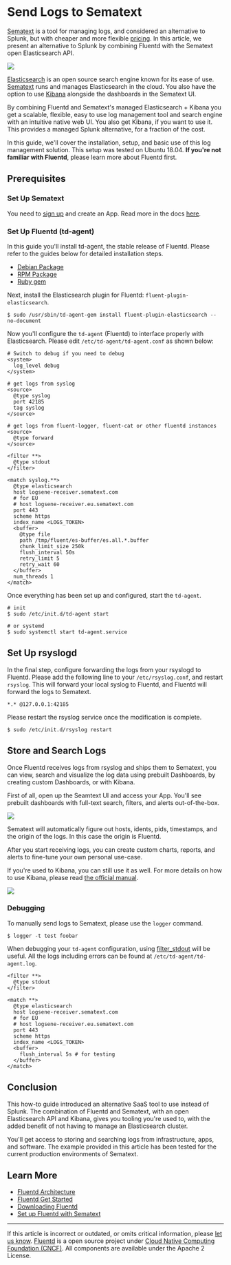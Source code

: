 # Send Logs to Sematext

[Sematext](https://sematext.com/) is a tool for managing logs, and considered
an alternative to Splunk, but with cheaper and more flexible [pricing](https://sematext.com/pricing).
In this article, we present an alternative to Splunk by combining Fluentd with
the Sematext open Elasticsearch API.

![](/images/sematext-dashboard.png)


[Elasticsearch](https://www.elastic.co/products/elasticsearch) is an
open source search engine known for its ease of use.
[Sematext](https://sematext.com/) runs and manages Elasticsearch
in the cloud. You also have the option to use [Kibana](https://www.elastic.co/products/kibana)
alongside the dashboards in the Sematext UI.


By combining Fluentd and Sematext's managed Elasticsearch + Kibana you get
a scalable, flexible, easy to use log management tool and search engine with an intuitive native web UI.
You also get Kibana, if you want to use it. This provides a managed Splunk alternative,
for a fraction of the cost.

In this guide, we'll cover the installation, setup, and basic use of
this log management solution. This setup was tested on Ubuntu
18.04. **If you're not familiar with Fluentd**, please
learn more about Fluentd first.

## Prerequisites

### Set Up Sematext

You need to [sign up](https://apps.sematext.com/ui/registration) and create an App. Read more in the docs [here](https://sematext.com/docs/).

### Set Up Fluentd (td-agent)

In this guide you'll install td-agent, the stable release of Fluentd.
Please refer to the guides below for detailed installation steps.

-   [Debian Package](/install/install-by-deb.md)
-   [RPM Package](/install/install-by-rpm.md)
-   [Ruby gem](/install/install-by-gem.md)

Next, install the Elasticsearch plugin for Fluentd:
`fluent-plugin-elasticsearch`.

```
$ sudo /usr/sbin/td-agent-gem install fluent-plugin-elasticsearch --no-document
```

Now you'll configure the `td-agent` (Fluentd) to interface properly with
Elasticsearch. Please edit `/etc/td-agent/td-agent.conf` as shown
below:

```
# Switch to debug if you need to debug
<system>
  log_level debug
</system>

# get logs from syslog
<source>
  @type syslog
  port 42185
  tag syslog
</source>

# get logs from fluent-logger, fluent-cat or other fluentd instances
<source>
  @type forward
</source>

<filter **>
  @type stdout
</filter>

<match syslog.**>
  @type elasticsearch
  host logsene-receiver.sematext.com
  # for EU
  # host logsene-receiver.eu.sematext.com
  port 443
  scheme https
  index_name <LOGS_TOKEN>
  <buffer>
    @type file
    path /tmp/fluent/es-buffer/es.all.*.buffer
    chunk_limit_size 250k
    flush_interval 50s
    retry_limit 5
    retry_wait 60
  </buffer>
  num_threads 1
</match>
```

Once everything has been set up and configured, start the `td-agent`.

```
# init
$ sudo /etc/init.d/td-agent start

# or systemd
$ sudo systemctl start td-agent.service
```

## Set Up rsyslogd

In the final step, configure forwarding the logs from your rsyslogd to Fluentd.
Please add the following line to your `/etc/rsyslog.conf`, and restart
`rsyslog`. This will forward your local syslog to Fluentd, and Fluentd will
forward the logs to Sematext.

```
*.* @127.0.0.1:42185
```

Please restart the rsyslog service once the modification is complete.

```
$ sudo /etc/init.d/rsyslog restart
```

## Store and Search Logs

Once Fluentd receives logs from rsyslog and ships them
to Sematext, you can view, search and visualize the log
data using prebuilt Dashboards, by creating custom Dashboards,
or with Kibana.

First of all, open up the Seamtext UI and access your App. You'll see prebuilt
dashboards with full-text search, filters, and alerts out-of-the-box.

![](/images/sematext-configure-logs.png)


Sematext will automatically figure out hosts, idents, pids, timestamps,
and the origin of the logs. In this case the origin is Fluentd.

After you start receiving logs, you can create custom charts, reports,
and alerts to fine-tune your own personal use-case.

If you're used to Kibana, you can still use it as well.
For more details on how to use Kibana, please read [the official manual](https://www.elastic.co/guide/en/kibana/current/index.html).

![](/images/sematext-logs-overview.png)

### Debugging

To manually send logs to Sematext, please use the `logger` command.

```
$ logger -t test foobar
```

When debugging your `td-agent` configuration, using
[filter\_stdout](/plugins/filter/stdout.md) will be useful. All the logs including
errors can be found at `/etc/td-agent/td-agent.log`.

```
<filter **>
  @type stdout
</filter>

<match **>
  @type elasticsearch
  host logsene-receiver.sematext.com
  # for EU
  # host logsene-receiver.eu.sematext.com
  port 443
  scheme https
  index_name <LOGS_TOKEN>
  <buffer>
    flush_interval 5s # for testing
  </buffer>
</match>
```

## Conclusion

This how-to guide introduced an alternative SaaS tool to use instead of Splunk.
The combination of Fluentd and Sematext, with an open Elasticsearch API and Kibana,
gives you tooling you're used to, with the added benefit of not having to manage
an Elasticsearch cluster.

You'll get access to storing and searching logs from infrastructure,
apps, and software. The example provided in this article has been
tested for the current production environments of Sematext.

## Learn More

-   [Fluentd Architecture](https://www.fluentd.org/architecture)
-   [Fluentd Get Started](/overview/quickstart.md)
-   [Downloading Fluentd](http://www.fluentd.org/download)
-   [Set up Fluentd with Sematext](https://apps.sematext.com/ui/howto/Logsene/fluentd?activeSection=fluentd)

------------------------------------------------------------------------

If this article is incorrect or outdated, or omits critical information, please [let us know](https://github.com/fluent/fluentd-docs-gitbook/issues?state=open).
[Fluentd](http://www.fluentd.org/) is a open source project under [Cloud Native Computing Foundation (CNCF)](https://cncf.io/). All components are available under the Apache 2 License.
